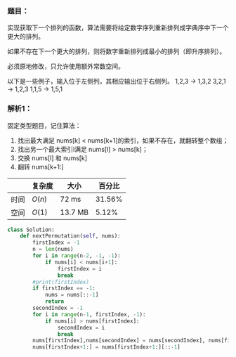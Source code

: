 ### 题目：
实现获取下一个排列的函数，算法需要将给定数字序列重新排列成字典序中下一个更大的排列。

如果不存在下一个更大的排列，则将数字重新排列成最小的排列（即升序排列）。

必须原地修改，只允许使用额外常数空间。

以下是一些例子，输入位于左侧列，其相应输出位于右侧列。
1,2,3 → 1,3,2
3,2,1 → 1,2,3
1,1,5 → 1,5,1


### 解析1：

固定类型题目，记住算法：
1. 找出最大满足 nums[k] < nums[k+1]的索引，如果不存在，就翻转整个数组；
2. 找出另一个最大索引l满足 nums[l] > nums[k]；
3. 交换 nums[l] 和 nums[k]
4. 翻转 nums[k+1:]


|  |复杂度|大小|百分比|
|--|--|--|--|
|时间|$O(n)$|72 ms|31.56%|
|空间|$O(1)$|13.7 MB|5.12%|


```python
class Solution:
    def nextPermutation(self, nums):
        firstIndex = -1
        n = len(nums)
        for i in range(n-2, -1, -1):
            if nums[i] < nums[i+1]:
                firstIndex = i
                break
        #print(firstIndex)
        if firstIndex == -1:
            nums = nums[::-1]
            return 
        secondIndex = -1
        for i in range(n-1, firstIndex, -1):
            if nums[i] > nums[firstIndex]:
                secondIndex = i
                break
        nums[firstIndex],nums[secondIndex] = nums[secondIndex], nums[firstIndex]
        nums[firstIndex+1:] = nums[firstIndex+1:][::-1]
```